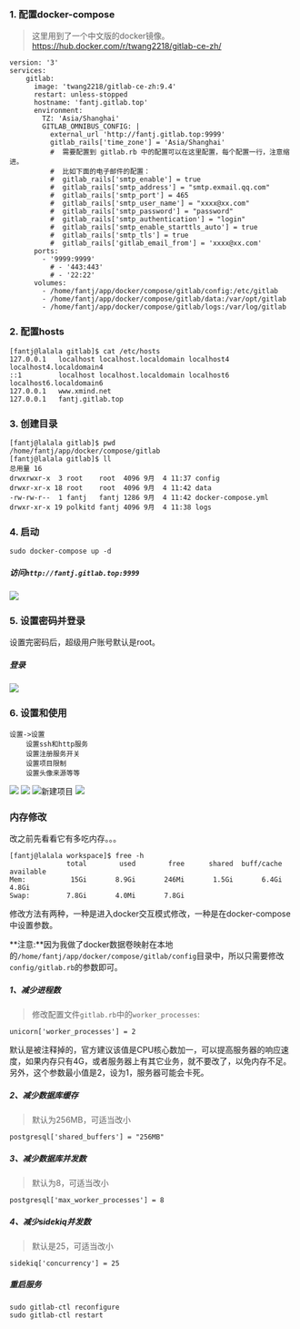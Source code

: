 ###   1. 配置docker-compose
>这里用到了一个中文版的docker镜像。https://hub.docker.com/r/twang2218/gitlab-ce-zh/
```
version: '3'
services:
    gitlab:
      image: 'twang2218/gitlab-ce-zh:9.4'
      restart: unless-stopped
      hostname: 'fantj.gitlab.top'
      environment:
        TZ: 'Asia/Shanghai'
        GITLAB_OMNIBUS_CONFIG: |
          external_url 'http://fantj.gitlab.top:9999'
          gitlab_rails['time_zone'] = 'Asia/Shanghai'
          #  需要配置到 gitlab.rb 中的配置可以在这里配置，每个配置一行，注意缩进。
          #  比如下面的电子邮件的配置：
          #  gitlab_rails['smtp_enable'] = true
          #  gitlab_rails['smtp_address'] = "smtp.exmail.qq.com"
          #  gitlab_rails['smtp_port'] = 465
          #  gitlab_rails['smtp_user_name'] = "xxxx@xx.com"
          #  gitlab_rails['smtp_password'] = "password"
          #  gitlab_rails['smtp_authentication'] = "login"
          #  gitlab_rails['smtp_enable_starttls_auto'] = true
          #  gitlab_rails['smtp_tls'] = true
          #  gitlab_rails['gitlab_email_from'] = 'xxxx@xx.com'
      ports:
        - '9999:9999'
          # - '443:443'
          # - '22:22'
      volumes:
        - /home/fantj/app/docker/compose/gitlab/config:/etc/gitlab
        - /home/fantj/app/docker/compose/gitlab/data:/var/opt/gitlab
        - /home/fantj/app/docker/compose/gitlab/logs:/var/log/gitlab
```
###   2. 配置hosts
```
[fantj@lalala gitlab]$ cat /etc/hosts
127.0.0.1   localhost localhost.localdomain localhost4 localhost4.localdomain4
::1         localhost localhost.localdomain localhost6 localhost6.localdomain6
127.0.0.1   www.xmind.net
127.0.0.1   fantj.gitlab.top
```
###   3. 创建目录
```
[fantj@lalala gitlab]$ pwd
/home/fantj/app/docker/compose/gitlab
[fantj@lalala gitlab]$ ll
总用量 16
drwxrwxr-x  3 root    root  4096 9月  4 11:37 config
drwxr-xr-x 18 root    root  4096 9月  4 11:42 data
-rw-rw-r--  1 fantj   fantj 1286 9月  4 11:42 docker-compose.yml
drwxr-xr-x 19 polkitd fantj 4096 9月  4 11:38 logs
```
###   4. 启动
```
sudo docker-compose up -d
```
#####    访问`http://fantj.gitlab.top:9999`
![](https://upload-images.jianshu.io/upload_images/5786888-ec301376f262a34a.png?imageMogr2/auto-orient/strip%7CimageView2/2/w/1240)

###   5. 设置密码并登录
设置完密码后，超级用户账号默认是root。
#####    登录
![](https://upload-images.jianshu.io/upload_images/5786888-e31c975ef55e588d.png?imageMogr2/auto-orient/strip%7CimageView2/2/w/1240)

###   6. 设置和使用
```
设置->设置
    设置ssh和http服务
    设置注册服务开关
    设置项目限制
    设置头像来源等等
```
![](https://upload-images.jianshu.io/upload_images/5786888-a3a8635f09f054d5.png?imageMogr2/auto-orient/strip%7CimageView2/2/w/1240)
![](https://upload-images.jianshu.io/upload_images/5786888-62582942c6ff18bb.png?imageMogr2/auto-orient/strip%7CimageView2/2/w/1240)
![新建项目](https://upload-images.jianshu.io/upload_images/5786888-df485d7f71e9eaf0.png?imageMogr2/auto-orient/strip%7CimageView2/2/w/1240)
![](https://upload-images.jianshu.io/upload_images/5786888-fac5e0d508195a78.png?imageMogr2/auto-orient/strip%7CimageView2/2/w/1240)


###   内存修改
改之前先看看它有多吃内存。。。
```
[fantj@lalala workspace]$ free -h
              total        used        free      shared  buff/cache   available
Mem:           15Gi       8.9Gi       246Mi       1.5Gi       6.4Gi       4.8Gi
Swap:         7.8Gi       4.0Mi       7.8Gi
```
修改方法有两种，一种是进入docker交互模式修改，一种是在docker-compose中设置参数。

**注意:**因为我做了docker数据卷映射在本地的`/home/fantj/app/docker/compose/gitlab/config`目录中，所以只需要修改`config/gitlab.rb`的参数即可。

#####    1、减少进程数
>修改配置文件`gitlab.rb`中的`worker_processes`:

```
unicorn['worker_processes'] = 2
```

默认是被注释掉的，官方建议该值是CPU核心数加一，可以提高服务器的响应速度，如果内存只有4G，或者服务器上有其它业务，就不要改了，以免内存不足。另外，这个参数最小值是2，设为1，服务器可能会卡死。

#####    2、减少数据库缓存
>默认为256MB，可适当改小
```
postgresql['shared_buffers'] = "256MB"
```
#####    3、减少数据库并发数
>默认为8，可适当改小
```
postgresql['max_worker_processes'] = 8
```
#####    4、减少sidekiq并发数
>默认是25，可适当改小
```
sidekiq['concurrency'] = 25
```

#####    重启服务
```
sudo gitlab-ctl reconfigure
sudo gitlab-ctl restart
```
